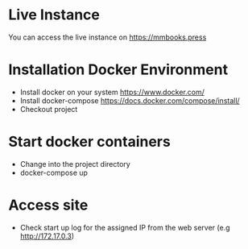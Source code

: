 # Live Instance

You can access the live instance on https://mmbooks.press

# Installation Docker Environment
* Install docker on your system https://www.docker.com/
* Install docker-compose https://docs.docker.com/compose/install/
* Checkout project

# Start docker containers
* Change into the project directory
* docker-compose up

# Access site
* Check start up log for the assigned IP from the web server (e.g http://172.17.0.3)
